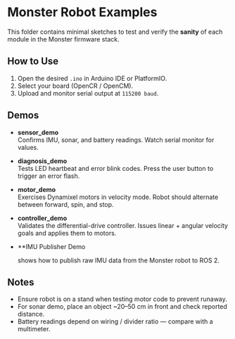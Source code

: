 # Monster Robot Examples

This folder contains minimal sketches to test and verify the **sanity** of each module in the Monster firmware stack.

## How to Use
1. Open the desired `.ino` in Arduino IDE or PlatformIO.
2. Select your board (OpenCR / OpenCM).
3. Upload and monitor serial output at `115200 baud`.

## Demos
- **sensor_demo**  
  Confirms IMU, sonar, and battery readings. Watch serial monitor for values.

- **diagnosis_demo**  
  Tests LED heartbeat and error blink codes. Press the user button to trigger an error flash.

- **motor_demo**  
  Exercises Dynamixel motors in velocity mode. Robot should alternate between forward, spin, and stop.

- **controller_demo**  
  Validates the differential-drive controller. Issues linear + angular velocity goals and applies them to motors.

- **IMU Publisher Demo

  shows how to publish raw IMU data from the Monster robot to ROS 2.

## Notes
- Ensure robot is on a stand when testing motor code to prevent runaway.  
- For sonar demo, place an object ~20–50 cm in front and check reported distance.  
- Battery readings depend on wiring / divider ratio — compare with a multimeter.  
